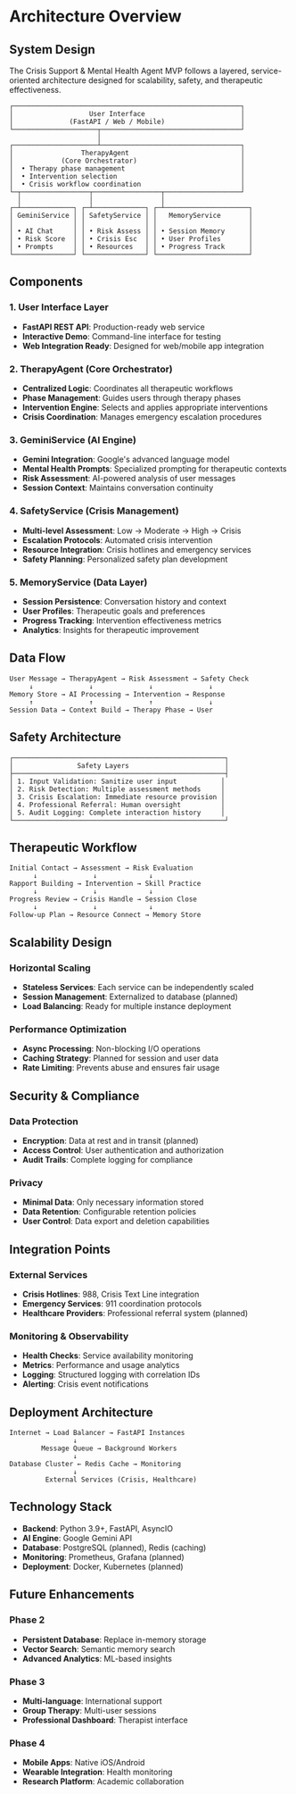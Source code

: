 # Architecture Overview

## System Design

The Crisis Support & Mental Health Agent MVP follows a layered, service-oriented architecture designed for scalability, safety, and therapeutic effectiveness.

```
┌─────────────────────────────────────────────────────────┐
│                   User Interface                        │
│              (FastAPI / Web / Mobile)                   │
└─────────────────────┬───────────────────────────────────┘
                      │
┌─────────────────────┴───────────────────────────────────┐
│                 TherapyAgent                            │
│            (Core Orchestrator)                          │
│  • Therapy phase management                             │
│  • Intervention selection                               │
│  • Crisis workflow coordination                         │
└─┬─────────────────┬─────────────────┬───────────────────┘
  │                 │                 │
┌─┴─────────────┐ ┌─┴─────────────┐ ┌─┴─────────────────────┐
│ GeminiService │ │ SafetyService │ │   MemoryService       │
│               │ │               │ │                       │
│ • AI Chat     │ │ • Risk Assess │ │ • Session Memory      │
│ • Risk Score  │ │ • Crisis Esc  │ │ • User Profiles       │
│ • Prompts     │ │ • Resources   │ │ • Progress Track      │
└───────────────┘ └───────────────┘ └───────────────────────┘
```

## Components

### 1. **User Interface Layer**
   - **FastAPI REST API**: Production-ready web service
   - **Interactive Demo**: Command-line interface for testing
   - **Web Integration Ready**: Designed for web/mobile app integration

### 2. **TherapyAgent (Core Orchestrator)**
   - **Centralized Logic**: Coordinates all therapeutic workflows
   - **Phase Management**: Guides users through therapy phases
   - **Intervention Engine**: Selects and applies appropriate interventions
   - **Crisis Coordination**: Manages emergency escalation procedures

### 3. **GeminiService (AI Engine)**
   - **Gemini Integration**: Google's advanced language model
   - **Mental Health Prompts**: Specialized prompting for therapeutic contexts
   - **Risk Assessment**: AI-powered analysis of user messages
   - **Session Context**: Maintains conversation continuity

### 4. **SafetyService (Crisis Management)**
   - **Multi-level Assessment**: Low → Moderate → High → Crisis
   - **Escalation Protocols**: Automated crisis intervention
   - **Resource Integration**: Crisis hotlines and emergency services
   - **Safety Planning**: Personalized safety plan development

### 5. **MemoryService (Data Layer)**
   - **Session Persistence**: Conversation history and context
   - **User Profiles**: Therapeutic goals and preferences
   - **Progress Tracking**: Intervention effectiveness metrics
   - **Analytics**: Insights for therapeutic improvement

## Data Flow

```
User Message → TherapyAgent → Risk Assessment → Safety Check
     ↓              ↓              ↓              ↓
Memory Store → AI Processing → Intervention → Response
     ↑              ↑              ↑              ↓
Session Data → Context Build → Therapy Phase → User
```

## Safety Architecture

```
┌─────────────────────────────────────────────────────┐
│                Safety Layers                        │
├─────────────────────────────────────────────────────┤
│ 1. Input Validation: Sanitize user input           │
│ 2. Risk Detection: Multiple assessment methods     │
│ 3. Crisis Escalation: Immediate resource provision │
│ 4. Professional Referral: Human oversight          │
│ 5. Audit Logging: Complete interaction history     │
└─────────────────────────────────────────────────────┘
```

## Therapeutic Workflow

```
Initial Contact → Assessment → Risk Evaluation
      ↓              ↓             ↓
Rapport Building → Intervention → Skill Practice
      ↓              ↓             ↓
Progress Review → Crisis Handle → Session Close
      ↓              ↓             ↓
Follow-up Plan → Resource Connect → Memory Store
```

## Scalability Design

### Horizontal Scaling
- **Stateless Services**: Each service can be independently scaled
- **Session Management**: Externalized to database (planned)
- **Load Balancing**: Ready for multiple instance deployment

### Performance Optimization
- **Async Processing**: Non-blocking I/O operations
- **Caching Strategy**: Planned for session and user data
- **Rate Limiting**: Prevents abuse and ensures fair usage

## Security & Compliance

### Data Protection
- **Encryption**: Data at rest and in transit (planned)
- **Access Control**: User authentication and authorization
- **Audit Trails**: Complete logging for compliance

### Privacy
- **Minimal Data**: Only necessary information stored
- **Data Retention**: Configurable retention policies
- **User Control**: Data export and deletion capabilities

## Integration Points

### External Services
- **Crisis Hotlines**: 988, Crisis Text Line integration
- **Emergency Services**: 911 coordination protocols
- **Healthcare Providers**: Professional referral system (planned)

### Monitoring & Observability
- **Health Checks**: Service availability monitoring
- **Metrics**: Performance and usage analytics
- **Logging**: Structured logging with correlation IDs
- **Alerting**: Crisis event notifications

## Deployment Architecture

```
Internet → Load Balancer → FastAPI Instances
                ↓
        Message Queue → Background Workers
                ↓
Database Cluster ← Redis Cache → Monitoring
                ↓
         External Services (Crisis, Healthcare)
```

## Technology Stack

- **Backend**: Python 3.9+, FastAPI, AsyncIO
- **AI Engine**: Google Gemini API
- **Database**: PostgreSQL (planned), Redis (caching)
- **Monitoring**: Prometheus, Grafana (planned)
- **Deployment**: Docker, Kubernetes (planned)

## Future Enhancements

### Phase 2
- **Persistent Database**: Replace in-memory storage
- **Vector Search**: Semantic memory search
- **Advanced Analytics**: ML-based insights

### Phase 3
- **Multi-language**: International support
- **Group Therapy**: Multi-user sessions
- **Professional Dashboard**: Therapist interface

### Phase 4
- **Mobile Apps**: Native iOS/Android
- **Wearable Integration**: Health monitoring
- **Research Platform**: Academic collaboration

